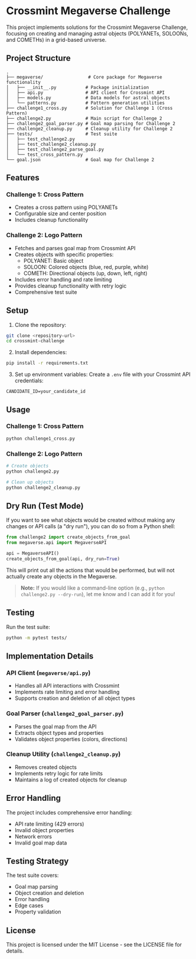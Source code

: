 # Crossmint Megaverse Challenge

This project implements solutions for the Crossmint Megaverse Challenge, focusing on creating and managing astral objects (POLYANETs, SOLOONs, and COMETHs) in a grid-based universe.

## Project Structure

```
.
├── megaverse/                 # Core package for Megaverse functionality
│   ├── __init__.py           # Package initialization
│   ├── api.py                # API client for Crossmint API
│   ├── models.py             # Data models for astral objects
│   └── patterns.py           # Pattern generation utilities
├── challenge1_cross.py       # Solution for Challenge 1 (Cross Pattern)
├── challenge2.py             # Main script for Challenge 2
├── challenge2_goal_parser.py # Goal map parsing for Challenge 2
├── challenge2_cleanup.py     # Cleanup utility for Challenge 2
├── tests/                    # Test suite
│   ├── test_challenge2.py
│   ├── test_challenge2_cleanup.py
│   ├── test_challenge2_parse_goal.py
│   └── test_cross_pattern.py
└── goal.json                 # Goal map for Challenge 2
```

## Features

### Challenge 1: Cross Pattern
- Creates a cross pattern using POLYANETs
- Configurable size and center position
- Includes cleanup functionality

### Challenge 2: Logo Pattern
- Fetches and parses goal map from Crossmint API
- Creates objects with specific properties:
  - POLYANET: Basic object
  - SOLOON: Colored objects (blue, red, purple, white)
  - COMETH: Directional objects (up, down, left, right)
- Includes error handling and rate limiting
- Provides cleanup functionality with retry logic
- Comprehensive test suite

## Setup

1. Clone the repository:
```bash
git clone <repository-url>
cd crossmint-challenge
```

2. Install dependencies:
```bash
pip install -r requirements.txt
```

3. Set up environment variables:
Create a `.env` file with your Crossmint API credentials:
```
CANDIDATE_ID=your_candidate_id
```

## Usage

### Challenge 1: Cross Pattern
```bash
python challenge1_cross.py
```

### Challenge 2: Logo Pattern
```bash
# Create objects
python challenge2.py

# Clean up objects
python challenge2_cleanup.py
```

## Dry Run (Test Mode)

If you want to see what objects would be created without making any changes or API calls (a "dry run"), you can do so from a Python shell:

```python
from challenge2 import create_objects_from_goal
from megaverse.api import MegaverseAPI

api = MegaverseAPI()
create_objects_from_goal(api, dry_run=True)
```

This will print out all the actions that would be performed, but will not actually create any objects in the Megaverse.

> **Note:** If you would like a command-line option (e.g., `python challenge2.py --dry-run`), let me know and I can add it for you!

## Testing

Run the test suite:
```bash
python -m pytest tests/
```

## Implementation Details

### API Client (`megaverse/api.py`)
- Handles all API interactions with Crossmint
- Implements rate limiting and error handling
- Supports creation and deletion of all object types

### Goal Parser (`challenge2_goal_parser.py`)
- Parses the goal map from the API
- Extracts object types and properties
- Validates object properties (colors, directions)

### Cleanup Utility (`challenge2_cleanup.py`)
- Removes created objects
- Implements retry logic for rate limits
- Maintains a log of created objects for cleanup

## Error Handling

The project includes comprehensive error handling:
- API rate limiting (429 errors)
- Invalid object properties
- Network errors
- Invalid goal map data

## Testing Strategy

The test suite covers:
- Goal map parsing
- Object creation and deletion
- Error handling
- Edge cases
- Property validation


## License

This project is licensed under the MIT License - see the LICENSE file for details. 